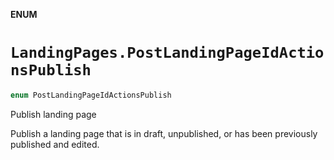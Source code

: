 **ENUM**

# `LandingPages.PostLandingPageIdActionsPublish`

```swift
enum PostLandingPageIdActionsPublish
```

Publish landing page

Publish a landing page that is in draft, unpublished, or has been previously published and edited.
